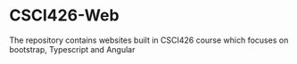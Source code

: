 # CSCI426-Web
The repository contains websites built in CSCI426 course which focuses on bootstrap, Typescript and Angular
